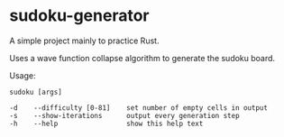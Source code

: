 # sudoku-generator

A simple project mainly to practice Rust.

Uses a wave function collapse algorithm to generate the sudoku board.

Usage:
```
sudoku [args]

-d    --difficulty [0-81]    set number of empty cells in output
-s    --show-iterations      output every generation step
-h    --help                 show this help text
```
